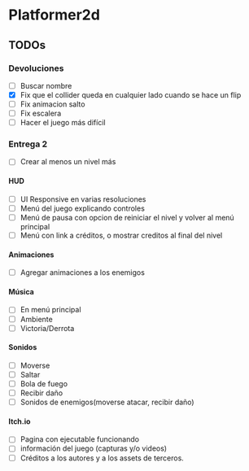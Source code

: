 # Platformer2d

## TODOs

### Devoluciones
- [ ] Buscar nombre
- [x] Fix que el collider queda en cualquier lado cuando se hace un flip
- [ ] Fix animacion salto
- [ ] Fix escalera
- [ ] Hacer el juego más difícil

### Entrega 2
- [ ] Crear al menos un nivel más
#### HUD
- [ ] UI Responsive en varias resoluciones
- [ ] Menú del juego explicando controles
- [ ] Menú de pausa con opcion de reiniciar el nivel y volver al menú principal
- [ ] Menú con link a créditos, o mostrar creditos al final del nivel

#### Animaciones
- [ ] Agregar animaciones a los enemigos

#### Música
- [ ] En menú principal
- [ ] Ambiente
- [ ] Victoria/Derrota

#### Sonidos
- [ ] Moverse
- [ ] Saltar
- [ ] Bola de fuego
- [ ] Recibir daño
- [ ] Sonidos de enemigos(moverse atacar, recibir daño)

#### Itch.io
- [ ] Pagina con ejecutable funcionando
- [ ] información del juego (capturas y/o videos)
- [ ] Créditos a los autores y a los assets de terceros.
